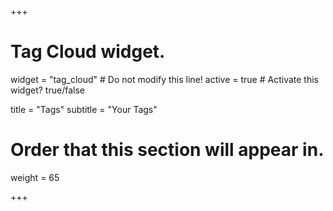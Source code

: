 +++
# Tag Cloud widget.
widget = "tag_cloud"  # Do not modify this line!
active = true  # Activate this widget? true/false

title = "Tags"
subtitle = "Your Tags"

# Order that this section will appear in.
weight = 65

+++
